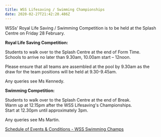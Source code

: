 ```yaml
---
title: WSS Lifesaving / Swimming Championships
date: 2020-02-27T21:42:20.486Z
---
```

WSSs’ Royal Life Saving / Swimming Competition is to be held at the Splash Centre on Friday 28 February.  

**Royal Life Saving Competition:**

Students to walk over to the Splash Centre at the end of Form Time.  
Schools to arrive no later than 9.30am, 10.00am start – 12noon.  

Please ensure that all teams are assembled at the pool by 9.30am as the draw for the team positions will be held at 9.30-9.45am.  

Any queries see Ms Kennedy.   

**Swimming Competition:**  

Students to walk over to the Splash Centre at the end of Break.  
Warm up at 12.15pm after the WSS Lifesaving's Championships.  
Start at 12.30pm until approximately 3pm.  

Any queries see Ms Martin. 

[Schedule of Events & Conditions - WSS Swimming Champs](https://res.cloudinary.com/whanganuihigh/image/upload/v1582576326/Events/2020_WSS_Swimming_Schedule.pdf)

